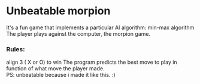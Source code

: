 
# Unbeatable morpion

<p>It's a fun game that implements a particular AI algorithm: min-max algorithm
<br>
The player plays against the computer, the morpion game.<br>
<h3>Rules:</h3> align 3 ( X or O) to win
The program predicts the best move to play in function of what move the player made.<br>
PS: unbeatable because i made it like this. :) 
</p>